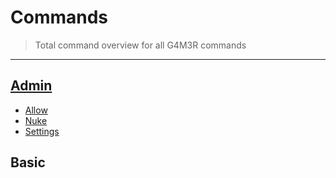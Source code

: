 # Commands

> Total command overview for all G4M3R commands

---

## [Admin](/commands/admin.md)

* [Allow](/commands/admin/allow.md)
* [Nuke](/commands/admin/nuke.md)
* [Settings](/commands/admin/settings.md)

## Basic



